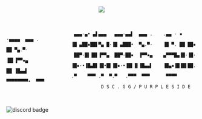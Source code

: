 <h1 align="center">
  <a href="https://git.io/typing-svg">
    <img src="https://readme-typing-svg.herokuapp.com/?lines=Hi+!;Welcome+To+PurpleSide...;A+French+Roleplay+Server+!&center=true&size=30&color=#9370DB">
  </a>
</h1>

<br>

```
                         ▄▄▄·▄• ▄▌▄▄▄   ▄▄▄·▄▄▌  ▄▄▄ .    .▄▄ · ▪  ·▄▄▄▄  ▄▄▄ .
                        ▐█ ▄██▪██▌▀▄ █·▐█ ▄███•  ▀▄.▀·    ▐█ ▀. ██ ██▪ ██ ▀▄.▀·
                         ██▀·█▌▐█▌▐▀▀▄  ██▀·██▪  ▐▀▀▪▄    ▄▀▀▀█▄▐█·▐█· ▐█▌▐▀▀▪▄
                        ▐█▪·•▐█▄█▌▐█•█▌▐█▪·•▐█▌▐▌▐█▄▄▌    ▐█▄▪▐█▐█▌██. ██ ▐█▄▄▌
                        .▀    ▀▀▀ .▀  ▀.▀   .▀▀▀  ▀▀▀      ▀▀▀▀ ▀▀▀▀▀▀▀▀•  ▀▀▀ 
                                   D S C . G G / P U R P L E S I D E
```

<br>

![discord badge](https://img.shields.io/discord/819852637490249738?color=7289DA&label=discord)

